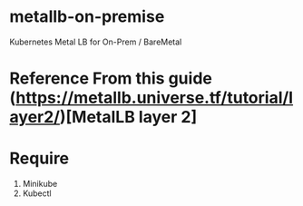 # metallb-on-premise
Kubernetes Metal LB for On-Prem / BareMetal

# Reference From this guide (https://metallb.universe.tf/tutorial/layer2/)[MetalLB layer 2]

# Require

1. Minikube
2. Kubectl
